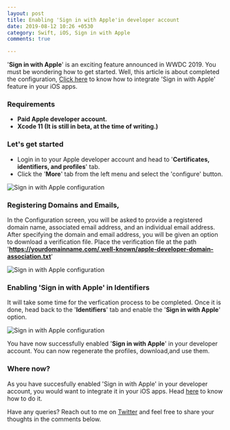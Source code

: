 ```yaml
---
layout: post
title: Enabling 'Sign in with Apple'in developer account
date: 2019-08-12 10:26 +0530
category: Swift, iOS, Sign in with Apple
comments: true

---
```


'**Sign in with Apple**' is an exciting feature announced in WWDC 2019. You must be wondering how to get started. Well, this article is about completed the configuration, [Click here](/blog/2019/08/06/integrating-sign-in-with-apple-in-ios-apps/) to know how to integrate 'Sign in with Apple' feature in your iOS apps.

### Requirements
- **Paid Apple developer account.**
- **Xcode 11 (It is still in beta, at the time of writing.)**

### Let's get started

- Login in to your Apple developer account and head to '**Certificates, identifiers, and profiles**' tab.
- Click the '**More**' tab from the left menu and select the 'configure' button.

![Sign in with Apple configuration](/blog/assets/images/signinconfig01.png)



### Registering Domains and Emails, 
In the Configuration screen, you will be asked to provide a registered domain name, associated email address, and an individual email address. After specifying the domain and email address, you will be given an option to download a verification file.  Place the verification file at the path '**https://yourdomainname.com/.well-known/apple-developer-domain-association.txt**'

![Sign in with Apple configuration](/blog/assets/images/signinconfig02.png)


### Enabling 'Sign in with Apple' in Identifiers

It will take some time for the verfication process to be completed. Once it is done, head back to the '**Identifiers**' tab and enable the '**Sign in with Apple**' option. 

![Sign in with Apple configuration](/blog/assets/images/signinconfig03.png)


You have now successfully enabled '**Sign in with Apple**' in your developer account. You can now regenerate the profiles, download,and use them.

### Where now?

 As you have succesfully enabled 'Sign in with Apple' in your developer account, you would want to integrate it in your iOS apps. Head [here](/blog/2019/08/06/integrating-sign-in-with-apple-in-ios-apps/) to know how to do it. 

Have any queries? Reach out to me on [Twitter](https://twitter.com/rizwanasifahmed) and feel free to share your thoughts in the comments below. 

